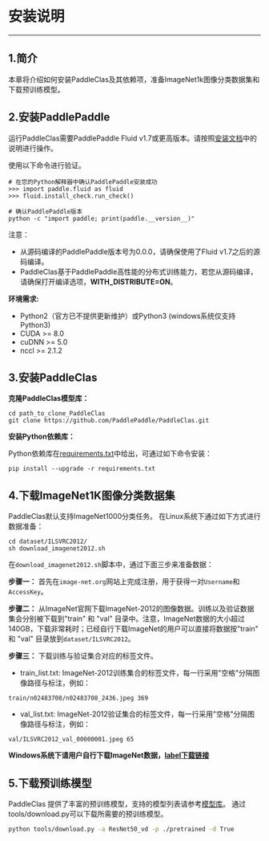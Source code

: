 # 安装说明

---

## 1.简介

本章将介绍如何安装PaddleClas及其依赖项，准备ImageNet1k图像分类数据集和下载预训练模型。


## 2.安装PaddlePaddle

运行PaddleClas需要PaddlePaddle Fluid v1.7或更高版本。请按照[安装文档](http://www.paddlepaddle.org.cn/install/quick)中的说明进行操作。

使用以下命令进行验证。

```
# 在您的Python解释器中确认PaddlePaddle安装成功
>>> import paddle.fluid as fluid
>>> fluid.install_check.run_check()

# 确认PaddlePaddle版本
python -c "import paddle; print(paddle.__version__)"

```
注意：
- 从源码编译的PaddlePaddle版本号为0.0.0，请确保使用了Fluid v1.7之后的源码编译。
- PaddleClas基于PaddlePaddle高性能的分布式训练能力，若您从源码编译，请确保打开编译选项，**WITH_DISTRIBUTE=ON**。


**环境需求:**

- Python2（官方已不提供更新维护）或Python3 (windows系统仅支持Python3)
- CUDA >= 8.0
- cuDNN >= 5.0
- nccl >= 2.1.2


## 3.安装PaddleClas

**克隆PaddleClas模型库：**

```
cd path_to_clone_PaddleClas
git clone https://github.com/PaddlePaddle/PaddleClas.git
```

**安装Python依赖库：**

Python依赖库在[requirements.txt](https://github.com/PaddlePaddle/PaddleClas/blob/master/requirements.txt)中给出，可通过如下命令安装：

```
pip install --upgrade -r requirements.txt
```


## 4.下载ImageNet1K图像分类数据集

PaddleClas默认支持ImageNet1000分类任务。
在Linux系统下通过如下方式进行数据准备：

```
cd dataset/ILSVRC2012/
sh download_imagenet2012.sh
```
在```download_imagenet2012.sh```脚本中，通过下面三步来准备数据：

**步骤一：** 首先在```image-net.org```网站上完成注册，用于获得一对```Username```和```AccessKey```。

**步骤二：** 从ImageNet官网下载ImageNet-2012的图像数据。训练以及验证数据集会分别被下载到"train" 和 "val" 目录中。注意，ImageNet数据的大小超过140GB，下载非常耗时；已经自行下载ImageNet的用户可以直接将数据按"train" 和 "val" 目录放到```dataset/ILSVRC2012```。

**步骤三：** 下载训练与验证集合对应的标签文件。

* train_list.txt: ImageNet-2012训练集合的标签文件，每一行采用"空格"分隔图像路径与标注，例如：
```
train/n02483708/n02483708_2436.jpeg 369
```
* val_list.txt: ImageNet-2012验证集合的标签文件，每一行采用"空格"分隔图像路径与标注，例如：
```
val/ILSVRC2012_val_00000001.jpeg 65
```

**Windows系统下请用户自行下载ImageNet数据，[label下载链接](http://paddle-imagenet-models.bj.bcebos.com/ImageNet_label.tgz)**



## 5.下载预训练模型
PaddleClas 提供了丰富的预训练模型，支持的模型列表请参考[模型库](../models/models_intro.md)。
通过tools/download.py可以下载所需要的预训练模型。

```bash
python tools/download.py -a ResNet50_vd -p ./pretrained -d True
```
